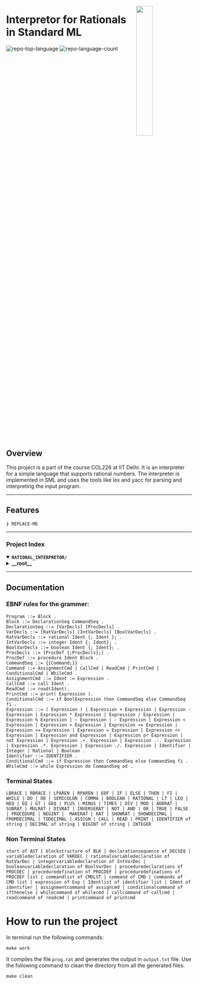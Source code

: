 <div align="left" style="position: relative;">
<img src="https://img.icons8.com/external-tal-revivo-filled-tal-revivo/96/external-markdown-a-lightweight-markup-language-with-plain-text-formatting-syntax-logo-filled-tal-revivo.png" align="right" width="30%" style="margin: -20px 0 0 20px;">
<h1>Interpretor for Rationals in Standard ML</h1>
<!-- <p align="left">
	<em><code>❯ REPLACE-ME</code></em>
</p> -->
<p align="left">
	<img src="https://img.shields.io/github/languages/top/Dhruv-Gupta1/Rational_Interpretor?style=flat&color=ff1200" alt="repo-top-language">
	<img src="https://img.shields.io/github/languages/count/Dhruv-Gupta1/Rational_Interpretor?style=flat&color=ff1200" alt="repo-language-count">
<p align="left">
	</p>
</div>
<br clear="right">

##  Overview

This project is a part of the course COL226 at IIT Delhi. It is an interpreter for a simple language that supports rational numbers. The interpreter is implemented in SML and uses the tools like lex and yacc for parsing and interpreting the input program.

---

##  Features

<code>❯ REPLACE-ME</code>

---



###  Project Index
<details open>
	<summary><b><code>RATIONAL_INTERPRETOR/</code></b></summary>
	<details> <!-- __root__ Submodule -->
		<summary><b>__root__</b></summary>
		<blockquote>
			<table>
			<tr>
				<td><b><a href='https://github.com/Dhruv-Gupta1/Rational_Interpretor/blob/master/lexer.lex'>lexer.lex</a></b></td>
				<td><code>❯ REPLACE-ME</code></td>
			</tr>
			<tr>
				<td><b><a href='https://github.com/Dhruv-Gupta1/Rational_Interpretor/blob/master/glue.sml'>glue.sml</a></b></td>
				<td><code>❯ REPLACE-ME</code></td>
			</tr>
			<tr>
				<td><b><a href='https://github.com/Dhruv-Gupta1/Rational_Interpretor/blob/master/a.sml'>a.sml</a></b></td>
				<td><code>❯ REPLACE-ME</code></td>
			</tr>
			<tr>
				<td><b><a href='https://github.com/Dhruv-Gupta1/Rational_Interpretor/blob/master/Rat.cm'>Rat.cm</a></b></td>
				<td><code>❯ REPLACE-ME</code></td>
			</tr>
			<tr>
				<td><b><a href='https://github.com/Dhruv-Gupta1/Rational_Interpretor/blob/master/evaluator.sml'>evaluator.sml</a></b></td>
				<td><code>❯ REPLACE-ME</code></td>
			</tr>
			<tr>
				<td><b><a href='https://github.com/Dhruv-Gupta1/Rational_Interpretor/blob/master/while_ast.sml'>while_ast.sml</a></b></td>
				<td><code>❯ REPLACE-ME</code></td>
			</tr>
			<tr>
				<td><b><a href='https://github.com/Dhruv-Gupta1/Rational_Interpretor/blob/master/prog.rat'>prog.rat</a></b></td>
				<td><code>❯ REPLACE-ME</code></td>
			</tr>
			<tr>
				<td><b><a href='https://github.com/Dhruv-Gupta1/Rational_Interpretor/blob/master/rational.sml'>rational.sml</a></b></td>
				<td><code>❯ REPLACE-ME</code></td>
			</tr>
			<tr>
				<td><b><a href='https://github.com/Dhruv-Gupta1/Rational_Interpretor/blob/master/my.yacc'>my.yacc</a></b></td>
				<td><code>❯ REPLACE-ME</code></td>
			</tr>
			<tr>
				<td><b><a href='https://github.com/Dhruv-Gupta1/Rational_Interpretor/blob/master/Makefile'>Makefile</a></b></td>
				<td><code>❯ REPLACE-ME</code></td>
			</tr>
			<tr>
				<td><b><a href='https://github.com/Dhruv-Gupta1/Rational_Interpretor/blob/master/datatypes.sml'>datatypes.sml</a></b></td>
				<td><code>❯ REPLACE-ME</code></td>
			</tr>
			<tr>
				<td><b><a href='https://github.com/Dhruv-Gupta1/Rational_Interpretor/blob/master/output.txt'>output.txt</a></b></td>
				<td><code>❯ REPLACE-ME</code></td>
			</tr>
			</table>
		</blockquote>
	</details>
</details>

---


## Documentation

### EBNF rules for the grammer:

    Program ::= Block .
    Block ::= DeclarationSeq CommandSeq .
    DeclarationSeq ::= [VarDecls] [ProcDecls] .
    VarDecls ::= [RatVarDecls] [IntVarDecls] [BoolVarDecls] .
    RatVarDecls ::= rational Ident {; Ident }; .
    IntVarDecls ::= integer Ident {; Ident}; .
    BoolVarDecls ::= boolean Ident {; Ident}; .
    ProcDecls ::= [ProcDef {;ProcDecls};] .
    ProcDef ::= procedure Ident Block .
    CommandSeq ::= {{Command;}} .
    Command ::= AssignmentCmd | CallCmd | ReadCmd | PrintCmd |
    ConditionalCmd | WhileCmd .
    AssignmentCmd ::= Ident := Expression .
    CallCmd ::= call Ident .
    ReadCmd ::= read(Ident).
    PrintCmd ::= print( Expression ).
    ConditionalCmd ::= if BoolExpression then CommandSeq else CommandSeq fi .
    Expression ::= ( Expression ) | Expression + Expression | Expression - Expression | Expression * Expression | Expression / Expression | Expression % Expression | ~ Expression | - Expression | Expression < Expression | Expression > Expression | Expression <= Expression | Expression >= Expression | Expression = Expression | Expression <> Expression | Expression and Expression | Expression or Expression | not Expression | Expression .+. Expression | Expression .-. Expression | Expression .*. Expression | Expression ./. Expression | Identifier | Integer | Rational | Boolean .
    Identifier ::= IDENTIFIER .
    ConditionalCmd ::= if Expression then CommandSeq else CommandSeq fi .
    WhileCmd ::= while Expression do CommandSeq od .

### Terminal States
    
    LBRACE | RBRACE | LPAREN | RPAREN | EOF | IF | ELSE | THEN | FI | WHILE | DO | OD | SEMICOLON | COMMA | BOOLEAN | RATIONAL | LT | LEQ | NEQ | EQ | GT | GEQ | PLUS | MINUS | TIMES | DIV | MOD | ADDRAT | SUBRAT | MULRAT | DIVRAT | INVERSERAT | NOT | AND | OR | TRUE | FALSE | PROCEDURE | NEGINT |  MAKERAT | RAT | SHOWRAT | SHOWDECIMAL | FROMDECIMAL | TODECIMAL | ASSIGN | CALL | READ | PRINT | IDENTIFIER of string | DECIMAL of string | BIGINT of string | INTEGER

### Non Terminal States

    start of AST | blockstructure of BLK | declarationsequence of DECSEQ | variabledeclaration of VARDEC | rationalvariabledeclaration of RatVarDec | integervariabledeclaration of IntVarDec | booleanvariabledeclaration of BoolVarDec | proceduredeclarations of PROCDEC | proceduredefination of PROCDEF | proceduredefinations of PROCDEF list | commandlist of CMDLST | command of CMD | commands of CMD list | expression of Exp | Identlist of identifier list | Ident of identifier | assignmentcommand of assigncmd | conditionalcommand of ifthenelse | whilecommand of whilecmd | callcommand of callcmd | readcommand of readcmd | printcommand of printcmd

# How to run the project

In terminal run the following commands:

    make work

It compiles the file `prog.rat` and generates the output in `output.txt` file.
Use the following command to clean the directory from all the generated files:

    make clean